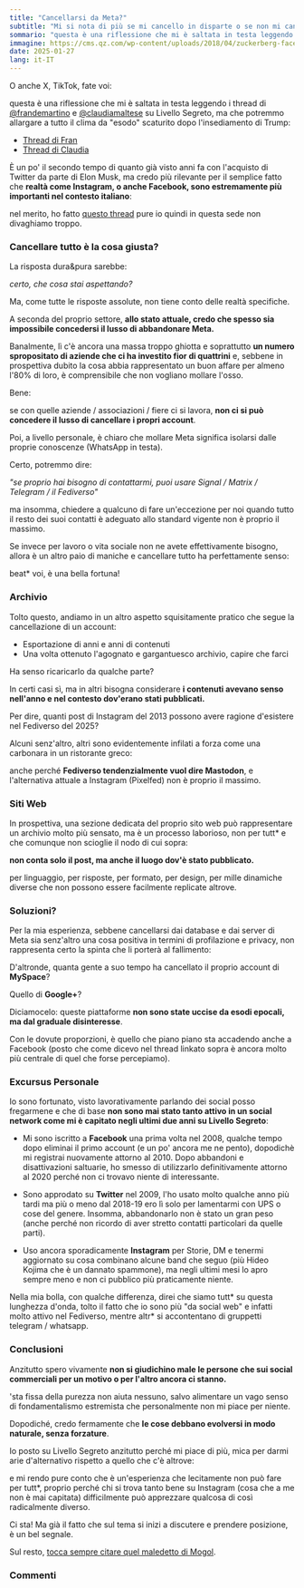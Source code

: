 ```yaml
---
title: "Cancellarsi da Meta?"
subtitle: "Mi si nota di più se mi cancello in disparte o se non mi cancello per niente?"
sommario: "questa è una riflessione che mi è saltata in testa leggendo i thread di @frandemartino e @claudiamaltese su Livello Segreto, ma che potremmo allargare a tutto il clima da esodo scaturito dopo l'insediamento di Trump."
immagine: https://cms.qz.com/wp-content/uploads/2018/04/zuckerberg-facebook-hearing-e1523653772551.jpg
date: 2025-01-27
lang: it-IT
---
```


O anche X, TikTok, fate voi:

questa è una riflessione che mi è saltata in testa leggendo i thread di [@frandemartino](https://livellosegreto.it/@frandemartino) e [@claudiamaltese](https://livellosegreto.it/@claudiamaltese) su Livello Segreto, ma che potremmo allargare a tutto il clima da "esodo" scaturito dopo l'insediamento di Trump: 

- [Thread di Fran](https://livellosegreto.it/@frandemartino/113888673497573998)
- [Thread di Claudia](https://livellosegreto.it/@claudiamaltese/113897009965723298)

È un po' il secondo tempo di quanto già visto anni fa con l'acquisto di Twitter da parte di Elon Musk, ma credo più rilevante per il semplice fatto che **realtà come Instagram, o anche Facebook, sono estremamente più importanti nel contesto italiano**: 

nel merito, ho fatto [questo thread](https://livellosegreto.it/@xabacadabra/113889154830783050) pure io quindi in questa sede non divaghiamo troppo.

### Cancellare tutto è la cosa giusta?

La risposta dura&pura sarebbe:

_certo, che cosa stai aspettando?_ 

Ma, come tutte le risposte assolute, non tiene conto delle realtà specifiche.

A seconda del proprio settore, **allo stato attuale, credo che spesso sia impossibile concedersi il lusso di abbandonare Meta.**

Banalmente, lì c'è ancora una massa troppo ghiotta e soprattutto **un numero spropositato di aziende che ci ha investito fior di quattrini** e, sebbene in prospettiva dubito la cosa abbia rappresentato un buon affare per almeno l'80% di loro, è comprensibile che non vogliano mollare l'osso.

Bene: 

se con quelle aziende / associazioni / fiere ci si lavora, **non ci si può concedere il lusso di cancellare i propri account**.

Poi, a livello personale, è chiaro che mollare Meta significa isolarsi dalle proprie conoscenze (WhatsApp in testa). 

Certo, potremmo dire: 

_"se proprio hai bisogno di contattarmi, puoi usare Signal / Matrix / Telegram / il Fediverso"_ 

ma insomma, chiedere a qualcuno di fare un'eccezione per noi quando tutto il resto dei suoi contatti è adeguato allo standard vigente non è proprio il massimo. 

Se invece per lavoro o vita sociale non ne avete effettivamente bisogno, allora è un altro paio di maniche e cancellare tutto ha perfettamente senso: 

beat* voi, è una bella fortuna!

### Archivio

Tolto questo, andiamo in un altro aspetto squisitamente pratico che segue la cancellazione di un account: 

- Esportazione di anni e anni di contenuti
- Una volta ottenuto l'agognato e gargantuesco archivio, capire che farci

Ha senso ricaricarlo da qualche parte? 

In certi casi sì, ma in altri bisogna considerare **i contenuti avevano senso nell'anno e nel contesto dov'erano stati pubblicati.**

Per dire, quanti post di Instagram del 2013 possono avere ragione d'esistere nel Fediverso del 2025? 

Alcuni senz'altro, altri sono evidentemente infilati a forza come una carbonara in un ristorante greco: 

anche perché **Fediverso tendenzialmente vuol dire Mastodon**, e l'alternativa attuale a Instagram (Pixelfed) non è proprio il massimo.

### Siti Web

In prospettiva, una sezione dedicata del proprio sito web può rappresentare un archivio molto più sensato, ma è un processo laborioso, non per tutt* e che comunque non scioglie il nodo di cui sopra: 

**non conta solo il post, ma anche il luogo dov'è stato pubblicato.**

per linguaggio, per risposte, per formato, per design, per mille dinamiche diverse che non possono essere facilmente replicate altrove.

### Soluzioni? 

Per la mia esperienza, sebbene cancellarsi dai database e dai server di Meta sia senz'altro una cosa positiva in termini di profilazione e privacy, non rappresenta certo la spinta che li porterà al fallimento:

D'altronde, quanta gente a suo tempo ha cancellato il proprio account di **MySpace**?

Quello di **Google+**?

Diciamocelo: queste piattaforme **non sono state uccise da esodi epocali, ma dal graduale disinteresse**.

Con le dovute proporzioni, è quello che piano piano sta accadendo anche a Facebook (posto che come dicevo nel thread linkato sopra è ancora molto più centrale di quel che forse percepiamo).

### Excursus Personale

Io sono fortunato, visto lavorativamente parlando dei social posso fregarmene e che di base **non sono mai stato tanto attivo in un social network come mi è capitato negli ultimi due anni su Livello Segreto**:

- Mi sono iscritto a **Facebook** una prima volta nel 2008, qualche tempo dopo eliminai il primo account (e un po' ancora me ne pento), dopodichè mi registrai nuovamente attorno al 2010. Dopo abbandoni e disattivazioni saltuarie, ho smesso di utilizzarlo definitivamente attorno al 2020 perché non ci trovavo niente di interessante.

- Sono approdato su **Twitter** nel 2009, l'ho usato molto qualche anno più tardi ma più o meno dal 2018-19 ero lì solo per lamentarmi con UPS o cose del genere. Insomma, abbandonarlo non è stato un gran peso (anche perché non ricordo di aver stretto contatti particolari da quelle parti).

- Uso ancora sporadicamente **Instagram** per Storie, DM e tenermi aggiornato su cosa combinano alcune band che seguo (più Hideo Kojima che è un dannato spammone), ma negli ultimi mesi lo apro sempre meno e non ci pubblico più praticamente niente.

Nella mia bolla, con qualche differenza, direi che siamo tutt* su questa lunghezza d'onda, tolto il fatto che io sono più "da social web" e infatti molto attivo nel Fediverso, mentre altr* si accontentano di gruppetti telegram / whatsapp.

### Conclusioni 

Anzitutto spero vivamente **non si giudichino male le persone che sui social commerciali per un motivo o per l'altro ancora ci stanno.**

'sta fissa della purezza non aiuta nessuno, salvo alimentare un vago senso di fondamentalismo estremista che personalmente non mi piace per niente.

Dopodiché, credo fermamente che **le cose debbano evolversi in modo naturale, senza forzature**.

Io posto su Livello Segreto anzitutto perché mi piace di più, mica per darmi arie d'alternativo rispetto a quello che c'è altrove: 

e mi rendo pure conto che è un'esperienza che lecitamente non può fare per tutt*, proprio perché chi si trova tanto bene su Instagram (cosa che a me non è mai capitata) difficilmente può apprezzare qualcosa di così radicalmente diverso. 

Ci sta! Ma già il fatto che sul tema si inizi a discutere e prendere posizione, è un bel segnale.

Sul resto, [tocca sempre citare quel maledetto di Mogol](https://www.youtube.com/watch?v=DrbU36HY4NQ).

### Commenti 

<mastodon-comments host="livellosegreto.it" user="xabacadabra" tootId="113899441761837302"></mastodon-comments>
